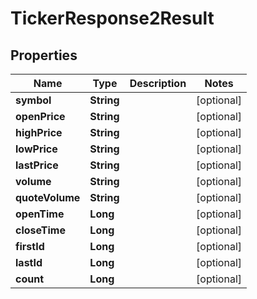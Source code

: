 

# TickerResponse2Result


## Properties

| Name | Type | Description | Notes |
|------------ | ------------- | ------------- | -------------|
|**symbol** | **String** |  |  [optional] |
|**openPrice** | **String** |  |  [optional] |
|**highPrice** | **String** |  |  [optional] |
|**lowPrice** | **String** |  |  [optional] |
|**lastPrice** | **String** |  |  [optional] |
|**volume** | **String** |  |  [optional] |
|**quoteVolume** | **String** |  |  [optional] |
|**openTime** | **Long** |  |  [optional] |
|**closeTime** | **Long** |  |  [optional] |
|**firstId** | **Long** |  |  [optional] |
|**lastId** | **Long** |  |  [optional] |
|**count** | **Long** |  |  [optional] |



